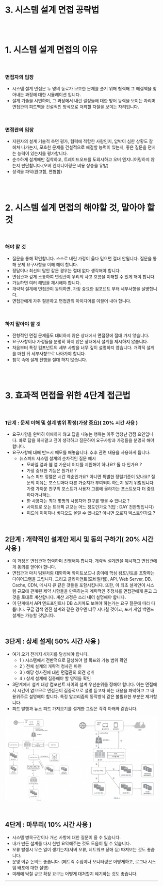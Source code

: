 # 3. 시스템 설계 면접 공략법

<br/>
<br/>

# 1. 시스템 설계 면접의 이유

<br/>

### 면접자의 입장

- 시스템 설계 면접은 두 명의 동료가 모호한 문제를 풀기 위해 협력해 그 해결책을 찾아내는 과정에 대한 시뮬레이션 입니다.
- 설계 기술을 시연하며, 그 과정에서 내린 결정들에 대한 방어 능력을 보이는 자리며 면접관의 피드백을 건설적인 방식으로 처리할 자질을 보이는 자리입니다.

<br/>

### 면접관의 입장

- 지원자의 설계 기술적 측면 평가, 협력에 적합한 사람인지, 압박이 심한 상황도 잘 헤쳐 나가는지, 모호한 문제를 건설적으로 해결할 능력이 있는지, 좋은 질문을 던지는 능력이 있는지를 평가합니다.
- 순수하게 설계에만 집착하고, 트레이드오프를 도외시하고 오버 엔지니어링하지 않는지 판단합니다.(오버 엔지니어링은 비용 상승을 유발)
- 성격을 파악(완고함, 편협함)

<br/><br/>

# 2. 시스템 설계 면접의 해야할 것, 말아야 할 것

<br/>

### 해야 할 것

- 질문을 통해 확인합니다. 스스로 내린 가정이 옳다 믿으면 절대 안됩니다. 질문을 통해 문제 요구사항을 이해 해야 합니다.
- 정답이나 최선의 답안 같은 경우는 절대 없다 생각해야 합니다.
- 면접관과 깊게 소통하여 면접관이 우리의 사고 흐름을 이해할 수 있게 해야 합니다.
- 가능하면 여러 해법을 제시해야 합니다.
- 개략적 설계에 면접관이 동의하면, 가장 중요한 컴포넌트 부터 세부사항을 설명합니다.
- 면접관에게 자주 질문하고 면접관의 아이디어를 이끌어 내야 합니다.

<br/>

### 하지 말아야 할 것

- 전형적인 면접 문제들도 대비하지 않은 상태에서 면접장에 절대 가지 않습니다.
- 요구사항이나 가정들을 분명히 하지 않은 상태에서 설계를 제시하지 않습니다.
- 처음부터 특정 컴포넌트의 세부 사항을 너무 깊이 설명하지 않습니다. 개략적 설계를 마친 뒤 세부사항으로 나아가야 합니다.
- 침묵 속에 설계 진행을 절대 하지 않습니다.

<br/><br/>

# 3. 효과적 면접을 위한 4단계 접근법

<br/>

### **1단계 : 문제 이해 및 설계 범위 확정(가장 중요)( 20% 시간 사용 )**

- 요구사항을 완벽히 이해하지 않고 답을 내놓는 행위는 아주 엄청난 감점 요인입니다. 바로 답을 하지말고 깊이 생각하고 질문하여 요구사항과 가정들을 분명히 해야 합니다.
- 요구사항에 대해 반드시 메모를 해놓습니다. 추후 관련 내용을 사용하게 됩니다.
  - 뉴스피드 시스템 설계의 순차적인 질문 예시
    - 모바일 앱과 웹 앱 가운데 어디를 지원해야 하나요? 둘 다 인가요 ?
    - 가장 중요한 기능은 뭔가요 ?
    - 뉴스 피드 정렬은 시간 역순인가요? 아니면 특별한 정렬기준이 있나요? 질문의 이유는 포스트마다 다른 가중치가 부여되야 하는지 알기 위함입니다. 가령 가까운 친구의 포스트가 사용자 그룹에 올라가는 포스트보다 더 중요하다거나하는.
    - 한 사용자는 최대 몇명의 사용자와 친구를 맺을 수 있나요 ?
    - 사이트로 오는 트래픽 규모는 어느 정도인가요 ?(답 : DAY 천만명입니다)
    - 피드에 이미지나 비디오도 올릴 수 있나요? 아니면 오로지 텍스트인가요 ?

<br/>

## 2단계 : 개략적인 설계안 제시 및 동의 구하기( 20% 시간 사용 )

- 이 과정은 면접관과 협력하며 진행해야 합니다. 개략적 설계안을 제시하고 면접관에게 동의를 얻어야 합니다.
- 면접관과 마치 팀원처럼 대화하며 화이트보드나 종이에 핵심 컴포넌트를 포함하는 다이어그램을 그립니다. 그리고 클라이언트(모바일/웹), API, Web Server, DB, Cache, CDN, 메시지 큐 같은 것들을 포함시킵니다. 또한, 이 최초 설계안이 시스템 규모에 관계된 제약 사항들을 만족하는지 계략적인 추정치를 면접관에게 묻고 그것을 토대로 계산합니다. 계산 과정은 소리 내어 설명해야 합니다.
- 이 단계에서 API 엔드포인트나 DB 스키마도 보여야 하는가는 요구 질문에 따라 다릅니다. 구글 검색 엔진 설계와 같은 경우엔 너무 지나칠 것이고, 포커 게임 백엔드 설계는 가능할 것입니다.

<br/>

## **3단계 : 상세 설계( 50% 시간 사용 )**

- 여기 오기 전까지 4가지를 달성해야 합니다.
  - 1 ) 시스템에서 전반적으로 달성해야 할 목표와 기능 범위 확인
  - 2 ) 전체 설계의 개략적 청사진 마련
  - 3 ) 해당 청사진에 대한 면접관의 의견 청취
  - 4 ) 상세 설계에 집중해야 할 영역들 확인
- 3단계에서 설계 대상 컴포넌트 사이의 설계 우선순위를 정해야 합니다. 이는 면접에서 시간이 없으므로 면접관이 집중적으로 설명 듣고자 하는 내용을 파악하고 그 내용위주로 설명해야 합니다. 특정 알고리즘의 동작방식 같은 불필요한 부분은 제거합니다.
- 피드 발행과 뉴스 피드 가져오기를 설계한 그림은 각각 아래와 같습니다.

![image](image/3-1.png)

<br/>

## **4단계 : 마무리( 10% 시간 사용 )**

- 시스템 병목구간이나 개선 사항에 대한 질문이 올 수 있습니다.
- 내가 만든 설계를 다시 한번 요약해주는 것도 도움이 될 수 있습니다.
- 오류 발생시 무슨 일이 생기는지(서버 오류, 네트워크 장애 등) 따져보는 것도 좋습니다.
- 운영 이슈 논의도 좋습니다. (메트릭 수집이나 모니터링은 어떻게하고, 로그나 시스템 배포에 대한 설명)
- 미래에 닥칠 규모 확장 요구는 어떻게 대처할지 얘기하는 것도 좋습니다.

---
